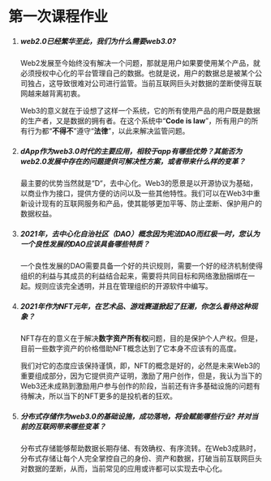 # 第一次课程作业

1. ##### web2.0已经繁华至此，我们为什么需要web3.0?

    Web2发展至今始终没有解决一个问题，那就是用户如果要使用某个产品，就必须授权中心化的平台管理自己的数据。也就是说，用户的数据总是被某个公司独占，这导致很难对公司进行监管。当前互联网巨头对数据的垄断使得互联网越来越背离初衷。

    Web3的意义就在于设想了这样一个系统，它的所有使用产品的用户既是数据的生产者，又是数据的拥有者。在这个系统中“**Code is law**”，所有用户的所有行为都“**不得不**”遵守“**法律**”，以此来解决监管问题。

2. ##### dApp作为web3.0时代的主要应用，相较于app有哪些优势？其能否为web2.0发展中存在的问题提供可解决性方案，或者带来什么样的变革？

    最主要的优势当然就是“D“，去中心化。Web3的愿景是以开源协议为基础，以商业作为接口，提供方便的访问以及一些其他特性。我们可以在Web3中重新设计现有的互联网服务和产品，使其能够更加平等、防止垄断、保护用户的数据权益。

3. ##### 2021年，去中心化自治社区（DAO）概念因为宪法DAO而红极一时，您认为一个良性发展的DAO应该具备哪些特质？

    一个良性发展的DAO需要具备一个好的共识规则，需要一个好的经济机制使得组织的利益与其成员的利益结合起来，需要将共同目标和网络激励捆绑在一起。规则应该完全透明，并且在管理组织的开源软件中编写。

4. ##### 2021年作为NFT元年，在艺术品、游戏赛道掀起了狂潮，你怎么看待这种现象？

    NFT存在的意义在于解决**数字资产所有权**问题，目的是保护个人产权。但是，目前一些数字资产的价格借助NFT概念达到了它本身不应该有的高度。

    我们对它的态度应该保持谨慎，即，NFT的概念是好的，必然是未来Web3的重要组成部分，因为它提供资产证明，激励了用户创作，但是，我认为当下的Web3还未成熟到激励用户参与创作的阶段，当前还有许多基础设施的问题有待解决，所以当下的NFT更多的是投机者的狂欢。

5. ##### 分布式存储作为web3.0的基础设施，成功落地，将会赋能哪些行业? 并对当前的互联网带来哪些变革？

    分布式存储能够帮助数据长期存储、有效确权、有序流转。在Web3成熟时，分布式存储让每个人完全掌控自己的身份、资产和数据，打破当前互联网巨头对数据的垄断，从而，当前常见的应用或许都可以实现去中心化。

    